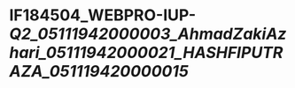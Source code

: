 # IF184504_WEBPRO-IUP-_Q2_05111942000003_AhmadZakiAzhari_05111942000021_HASHFIPUTRAZA_051119420000015_